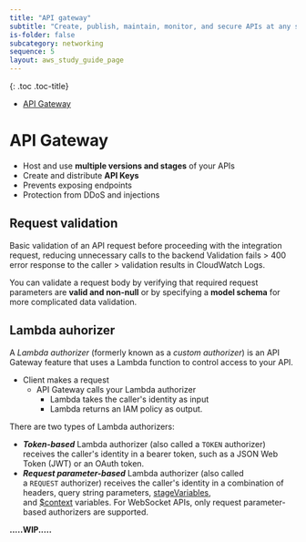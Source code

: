 ```yaml
---
title: "API gateway"
subtitle: "Create, publish, maintain, monitor, and secure APIs at any scale"
is-folder: false
subcategory: networking
sequence: 5
layout: aws_study_guide_page
---
```


{: .toc .toc-title}
- [API Gateway](#api-gateway)

# API Gateway

* Host and use **multiple versions and stages** of your APIs
* Create and distribute **API Keys**
* Prevents exposing endpoints
* Protection from DDoS and injections
  

## Request validation
Basic validation of an API request before proceeding with the integration request, reducing unnecessary calls to the backend
Validation fails > 400 error response to the caller > validation results in CloudWatch Logs. 

You can validate a request body by verifying that required request parameters are **valid and non-null** or by specifying a **model schema** for more complicated data validation.

## Lambda auhorizer
A _Lambda authorizer_ (formerly known as a _custom authorizer_) is an API Gateway feature that uses a Lambda function to control access to your API.

- Client makes a request
	- API Gateway calls your Lambda authorizer
		- Lambda takes the caller's identity as input
		- Lambda returns an IAM policy as output.

There are two types of Lambda authorizers:

- **_Token-based_** Lambda authorizer (also called a `TOKEN` authorizer) receives the caller's identity in a bearer token, such as a JSON Web Token (JWT) or an OAuth token.
- **_Request parameter-based_** Lambda authorizer (also called a `REQUEST` authorizer) receives the caller's identity in a combination of headers, query string parameters, [stageVariables](https://docs.aws.amazon.com/apigateway/latest/developerguide/api-gateway-mapping-template-reference.html#stagevariables-template-reference), and [$context](https://docs.aws.amazon.com/apigateway/latest/developerguide/api-gateway-mapping-template-reference.html#context-variable-reference) variables.
	  For WebSocket APIs, only request parameter-based authorizers are supported.


**.....WIP.....**